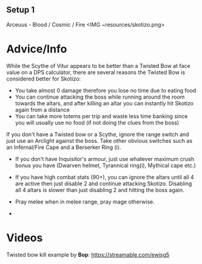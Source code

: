 ## Setup 1
Arceuus - Blood / Cosmic / Fire
<IMG ~resources/skotizo.png>

# Advice/Info
While the Scythe of Vitur appears to be better than a Twisted Bow at face value on a DPS calculator, there are several reasons the Twisted Bow is considered better for Skotizo:
- You take almost 0 damage therefore you lose no time due to eating food
- You can continue attacking the boss while running around the room towards the altars, and after killing an altar you can instantly hit Skotizo again from a distance
- You can take more totems per trip and waste less time banking since you will usually use no food (if not doing the clues from the boss)

If you don't have a Twisted bow or a Scythe, ignore the range switch and just use an Arclight against the boss. Take other obvious switches such as an Infernal/Fire Cape and a Berserker Ring (i).

- If you don't have Inquisitor's armour, just use whatever maximum crush bonus you have (Dwarven helmet, Tyrannical ring(i), Mythical cape etc.)

- If you have high combat stats (90+), you can ignore the altars until all 4 are active then just disable 2 and continue attacking Skotizo. Disabling all 4 altars is slower than just disabling 2 and hitting the boss again.

- Pray melee when in melee range, pray mage otherwise.
- 
# Videos
Twisted bow kill example by **Bop**: https://streamable.com/ewisg5 
